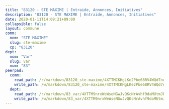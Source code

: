 ```yaml
---
title: "83120 - STE MAXIME | Entraide, Annonces, Initiatives"
description: "83120 - STE MAXIME | Entraide, Annonces, Initiatives"
date: 2020-01-11T14:09:21+09:00
collapsible: false
layout: commune
comm:
  nom: "STE MAXIME"
  slug: ste-maxime
  cp: "83120"
dept:
  nom: "Var"
  slug: var
  num: "83"
peerpad:
  comm:
    read_path: /r/markdown/83120_ste-maxime/4XTTMCKHgLKe2Pbe68RV4WQd7nu5gAGMAxq36AkHwKXrsf6LP
    write_path: /w/markdown/83120_ste-maxime/4XTTMCKHgLKe2Pbe68RV4WQd7nu5gAGMAxq36AkHwKXrsf6LP-K3TgUZS75d9qPi49toLZWVRtidaLitauRYT2PDRupd66J1VAPAHXz6oFcj8rMiMgYzVT68HfR6zwMCPiqTpV4ee8WEZjSxnYX5YaVf9LnvN7fG9sqNC1KhwHn4FbSmh1RB41QEGP
  dept:
    read_path: /r/markdown/83_var/4XTTM9nrxWeWseNGwJvQKcNrAvhf9daMUtmJFyuTCRVRxiQhJ
    write_path: /w/markdown/83_var/4XTTM9nrxWeWseNGwJvQKcNrAvhf9daMUtmJFyuTCRVRxiQhJ-K3TgTkbV5EeE5ztheh8tn4MGBxq8r8BVQdiSVrn3rAQKUfBUzy1SpnL7kiXYD24VhE1ooCba4S1a12268DXaVL5Dh1W3oDQu8Yj58kjUk3PAVaf4GwZWkisJBFW5Z6TWnf5Ads7a
---
```


